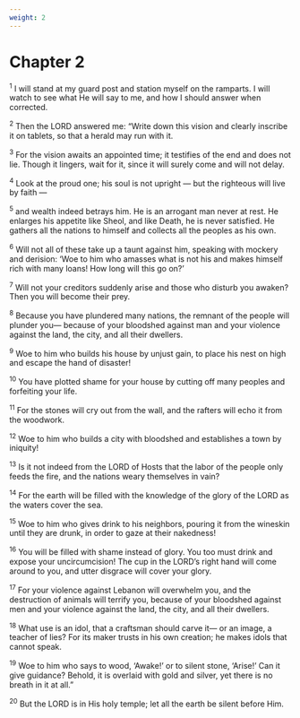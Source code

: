```yaml
---
weight: 2
---
```


# Chapter 2

<sup>1</sup> I will stand at my guard post and station myself on the ramparts. I will watch to see what He will say to me, and how I should answer when corrected. 

<sup>2</sup> Then the LORD answered me: “Write down this vision and clearly inscribe it on tablets, so that a herald may run with it. 

<sup>3</sup> For the vision awaits an appointed time; it testifies of the end and does not lie. Though it lingers, wait for it, since it will surely come and will not delay. 

<sup>4</sup> Look at the proud one; his soul is not upright — but the righteous will live by faith — 

<sup>5</sup> and wealth indeed betrays him. He is an arrogant man never at rest. He enlarges his appetite like Sheol, and like Death, he is never satisfied. He gathers all the nations to himself and collects all the peoples as his own. 

<sup>6</sup> Will not all of these take up a taunt against him, speaking with mockery and derision: ‘Woe to him who amasses what is not his and makes himself rich with many loans! How long will this go on?’ 

<sup>7</sup> Will not your creditors suddenly arise and those who disturb you awaken? Then you will become their prey. 

<sup>8</sup> Because you have plundered many nations, the remnant of the people will plunder you— because of your bloodshed against man and your violence against the land, the city, and all their dwellers. 

<sup>9</sup> Woe to him who builds his house by unjust gain, to place his nest on high and escape the hand of disaster! 

<sup>10</sup> You have plotted shame for your house by cutting off many peoples and forfeiting your life. 

<sup>11</sup> For the stones will cry out from the wall, and the rafters will echo it from the woodwork. 

<sup>12</sup> Woe to him who builds a city with bloodshed and establishes a town by iniquity! 

<sup>13</sup> Is it not indeed from the LORD of Hosts that the labor of the people only feeds the fire, and the nations weary themselves in vain? 

<sup>14</sup> For the earth will be filled with the knowledge of the glory of the LORD as the waters cover the sea. 

<sup>15</sup> Woe to him who gives drink to his neighbors, pouring it from the wineskin until they are drunk, in order to gaze at their nakedness! 

<sup>16</sup> You will be filled with shame instead of glory. You too must drink and expose your uncircumcision! The cup in the LORD’s right hand will come around to you, and utter disgrace will cover your glory. 

<sup>17</sup> For your violence against Lebanon will overwhelm you, and the destruction of animals will terrify you, because of your bloodshed against men and your violence against the land, the city, and all their dwellers. 

<sup>18</sup> What use is an idol, that a craftsman should carve it— or an image, a teacher of lies? For its maker trusts in his own creation; he makes idols that cannot speak. 

<sup>19</sup> Woe to him who says to wood, ‘Awake!’ or to silent stone, ‘Arise!’ Can it give guidance? Behold, it is overlaid with gold and silver, yet there is no breath in it at all.” 

<sup>20</sup> But the LORD is in His holy temple; let all the earth be silent before Him. 



